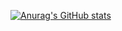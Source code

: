 [![Anurag's GitHub stats](https://github-readme-stats.vercel.app/api?username=lwblog&show_icons=true&?theme=dark)](https://github.com/anuraghazra/github-readme-stats)
